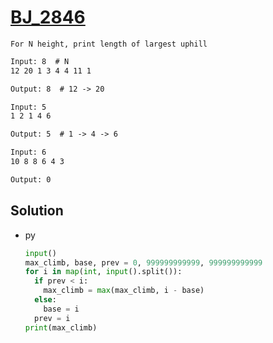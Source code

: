 # [BJ_2846](https://acmicpc.net/problem/2846)

```en
For N height, print length of largest uphill
```

```txt
Input: 8  # N
12 20 1 3 4 4 11 1

Output: 8  # 12 -> 20

Input: 5
1 2 1 4 6

Output: 5  # 1 -> 4 -> 6

Input: 6
10 8 8 6 4 3

Output: 0
```

## Solution

* py

  ```py
  input()
  max_climb, base, prev = 0, 999999999999, 999999999999
  for i in map(int, input().split()):
    if prev < i:
      max_climb = max(max_climb, i - base)
    else:
      base = i
    prev = i
  print(max_climb)
  ```
